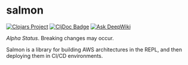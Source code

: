 # salmon

[![Clojars Project](https://img.shields.io/clojars/v/rs.shaffe/salmon.svg)](https://clojars.org/rs.shaffe/salmon)
[![CljDoc Badge](https://cljdoc.org/badge/rs.shaffe/salmon)](https://cljdoc.org/d/rs.shaffe/salmon)
[![Ask DeepWiki](https://deepwiki.com/badge.svg)](https://deepwiki.com/john-shaffer/salmon)

*Alpha Status*. Breaking changes may occur.

Salmon is a library for building AWS architectures in the REPL, and then deploying them in CI/CD environments.

